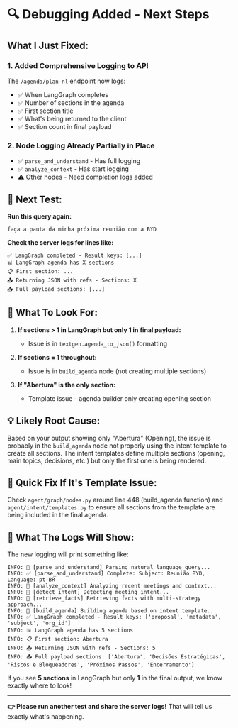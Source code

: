 # 🔍 Debugging Added - Next Steps

## What I Just Fixed:

### 1. Added Comprehensive Logging to API
The `/agenda/plan-nl` endpoint now logs:
- ✅ When LangGraph completes
- ✅ Number of sections in the agenda
- ✅ First section title
- ✅ What's being returned to the client
- ✅ Section count in final payload

###  2. Node Logging Already Partially in Place
- ✅ `parse_and_understand` - Has full logging
- ✅ `analyze_context` - Has start logging
- ⚠️ Other nodes - Need completion logs added

## 🧪 Next Test:

**Run this query again:**
```
faça a pauta da minha próxima reunião com a BYD
```

**Check the server logs for lines like:**
```
✅ LangGraph completed - Result keys: [...]
📊 LangGraph agenda has X sections  
📋 First section: ...
📤 Returning JSON with refs - Sections: X
📤 Full payload sections: [...]
```

## 🐛 What To Look For:

1. **If sections > 1 in LangGraph but only 1 in final payload:**
   - Issue is in `textgen.agenda_to_json()` formatting

2. **If sections = 1 throughout:**
   - Issue is in `build_agenda` node (not creating multiple sections)

3. **If "Abertura" is the only section:**
   - Template issue - agenda builder only creating opening section

## 💡 Likely Root Cause:

Based on your output showing only "Abertura" (Opening), the issue is probably in the `build_agenda` node not properly using the intent template to create all sections. The intent templates define multiple sections (opening, main topics, decisions, etc.) but only the first one is being rendered.

## 🔧 Quick Fix If It's Template Issue:

Check `agent/graph/nodes.py` around line 448 (build_agenda function) and `agent/intent/templates.py` to ensure all sections from the template are being included in the final agenda.

## 📝 What The Logs Will Show:

The new logging will print something like:

```
INFO: 🔄 [parse_and_understand] Parsing natural language query...
INFO: ✅ [parse_and_understand] Complete: Subject: Reunião BYD, Language: pt-BR
INFO: 🔄 [analyze_context] Analyzing recent meetings and context...
INFO: 🔄 [detect_intent] Detecting meeting intent...
INFO: 🔄 [retrieve_facts] Retrieving facts with multi-strategy approach...
INFO: 🔄 [build_agenda] Building agenda based on intent template...
INFO: ✅ LangGraph completed - Result keys: ['proposal', 'metadata', 'subject', 'org_id']
INFO: 📊 LangGraph agenda has 5 sections
INFO: 📋 First section: Abertura
INFO: 📤 Returning JSON with refs - Sections: 5
INFO: 📤 Full payload sections: ['Abertura', 'Decisões Estratégicas', 'Riscos e Bloqueadores', 'Próximos Passos', 'Encerramento']
```

If you see **5 sections** in LangGraph but only **1** in the final output, we know exactly where to look!

---

**👉 Please run another test and share the server logs!** That will tell us exactly what's happening.
